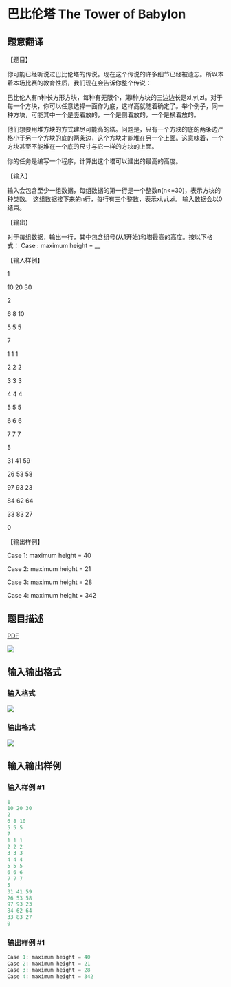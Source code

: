 # 巴比伦塔 The Tower of Babylon

## 题意翻译

【题目】

你可能已经听说过巴比伦塔的传说。现在这个传说的许多细节已经被遗忘。所以本着本场比赛的教育性质，我们现在会告诉你整个传说：

巴比伦人有n种长方形方块，每种有无限个，第i种方块的三边边长是xi,yi,zi。对于每一个方块，你可以任意选择一面作为底，这样高就随着确定了。举个例子，同一种方块，可能其中一个是竖着放的，一个是侧着放的，一个是横着放的。

他们想要用堆方块的方式建尽可能高的塔。问题是，只有一个方块的底的两条边严格小于另一个方块的底的两条边，这个方块才能堆在另一个上面。这意味着，一个方块甚至不能堆在一个底的尺寸与它一样的方块的上面。

你的任务是编写一个程序，计算出这个塔可以建出的最高的高度。

【输入】

输入会包含至少一组数据，每组数据的第一行是一个整数n(n<=30)，表示方块的种类数。 这组数据接下来的n行，每行有三个整数，表示xi,yi,zi。 输入数据会以0结束。

【输出】

对于每组数据，输出一行，其中包含组号(从1开始)和塔最高的高度。按以下格式： Case : maximum height = __

【输入样例】

1

10 20 30

2

6 8 10

5 5 5

7

1 1 1

2 2 2

3 3 3

4 4 4

5 5 5

6 6 6

7 7 7

5

31 41 59

26 53 58

97 93 23

84 62 64

33 83 27

0

【输出样例】

Case 1: maximum height = 40

Case 2: maximum height = 21

Case 3: maximum height = 28

Case 4: maximum height = 342

## 题目描述

[problemUrl]: https://uva.onlinejudge.org/index.php?option=com_onlinejudge&Itemid=8&category=6&page=show_problem&problem=378

[PDF](https://uva.onlinejudge.org/external/4/p437.pdf)

![](https://cdn.luogu.com.cn/upload/vjudge_pic/UVA437/9cfd091ffcf425df6dc3f975c119a7baf8b0d379.png)

## 输入输出格式

### 输入格式

![](https://cdn.luogu.com.cn/upload/vjudge_pic/UVA437/c1b55febc01cfad1e18e1ddbf4d0b7f0160a6980.png)

### 输出格式

![](https://cdn.luogu.com.cn/upload/vjudge_pic/UVA437/2a1d77dbe3a0a30c7bbc7ad5f7d1ce69e94eb6b8.png)

## 输入输出样例

### 输入样例 #1

```cpp
1
10 20 30
2
6 8 10
5 5 5
7
1 1 1
2 2 2
3 3 3
4 4 4
5 5 5
6 6 6
7 7 7
5
31 41 59
26 53 58
97 93 23
84 62 64
33 83 27
0
```


### 输出样例 #1

```cpp
Case 1: maximum height = 40
Case 2: maximum height = 21
Case 3: maximum height = 28
Case 4: maximum height = 342
```


